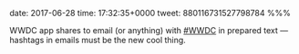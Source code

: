 date: 2017-06-28
time: 17:32:35+0000
tweet: 880116731527798784
%%%

WWDC app shares to email (or anything) with [#WWDC](https://twitter.com/hashtag/WWDC) in prepared text — hashtags in emails must be the new cool thing.
